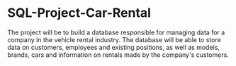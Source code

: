 # SQL-Project-Car-Rental
The project will be to build a database responsible for managing data for a company in the vehicle rental industry. The database will be able to store data on customers, employees and existing positions, as well as models, brands, cars and information on rentals made by the company's customers.
